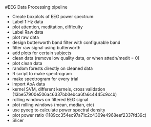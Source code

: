 #EEG Data Processing pipeline
- Create boxplots of EEG power spectrum
- Label 1 Hz data
- plot attention, meditation, difficulty
- Label Raw data
- plot raw data
- design butterworth band filter with configurable band
- filter raw signal using butterworth
- add plots for certain subjects
- clean data (remove low quality data, or when attedn/medit = 0)
- plot clean data
- random forests directly on cleaned data
- R script to make spectrogram
- make spectrogram for every trial
- import AoA data
- kernel SVM, different kernels, cross validation (13be57900e506a46337bb0ebca6fa6c4445c9ccb)
- rolling windows on filtered EEG signal
- plot rolling windows (mean, median, etc)
- use pyeeg to calculate power spectral density
- plot power ratio (1189cc354ec97a71c2c4309e4968eef2337fd39c)
- Slicer
